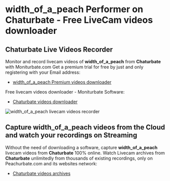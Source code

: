 # width_of_a_peach Performer on Chaturbate - Free LiveCam videos downloader

## Chaturbate Live Videos Recorder

Monitor and record livecam videos of **width_of_a_peach** from **Chaturbate** with Moniturbate.com
Get a premium trial for free by just and only registering with your Email address:
* [width_of_a_peach Premium videos downloader](https://moniturbate.com/request-demo-licence-key.html)

Free livecam videos downloader - Moniturbate Software:
* [Chaturbate videos downloader](https://moniturbate.com/moniturbate-download-software.html)

![width_of_a_peach livecam videos recorder](https://peachurnet.com/templates/moniturbate-software.png)


## Capture width_of_a_peach videos from the Cloud and watch your recordings on Streaming

Without the need of downloading a software, capture **width_of_a_peach** livecam videos from **Chaturbate** 100% online.
Watch Livecam archives from **Chaturbate** unlimitedly from thousands of existing recordings, only on Peachurbate.com and its websites network:
* [Chaturbate videos archives](https://peachurnet.com/)